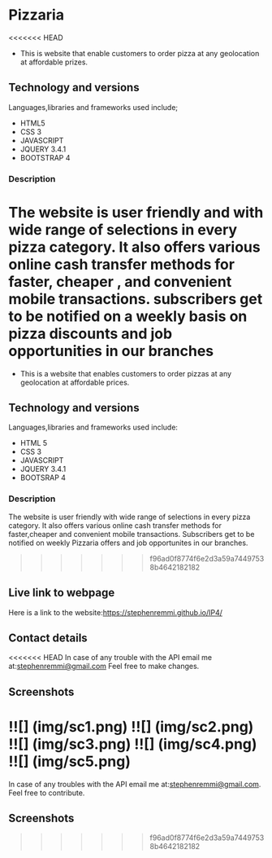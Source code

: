 # Pizzaria
<<<<<<< HEAD
+ This is website that enable customers to order pizza at any geolocation at affordable prizes.

## Technology and versions
Languages,libraries and frameworks used include;
+ HTML5
+ CSS 3
+ JAVASCRIPT
+ JQUERY 3.4.1
+ BOOTSTRAP 4

### Description
The website is user friendly and with wide range of selections in every pizza category.
It also offers various online cash transfer methods for faster, cheaper , and convenient mobile transactions.
subscribers get to be notified on a weekly basis on pizza discounts and job opportunities in our branches
=======
+ This is a website that enables customers to order pizzas at any geolocation at affordable prices.

## Technology and versions
Languages,libraries and frameworks used include:
+ HTML 5
+ CSS 3
+ JAVASCRIPT
+ JQUERY 3.4.1
+ BOOTSRAP 4
### Description
The website is user friendly with wide range of selections in every pizza category.
It also offers various online cash transfer methods for faster,cheaper and convenient mobile transactions.
Subscribers get to be notified on weekly Pizzaria offers and job opportunites in our branches.
>>>>>>> f96ad0f8774f6e2d3a59a74497538b4642182182

## Live link to webpage
Here is a link to the website:https://stephenremmi.github.io/IP4/

## Contact details
<<<<<<< HEAD
In case of any trouble with the API email me at:stephenremmi@gmail.com
Feel free to make changes.

## Screenshots
!![] (img/sc1.png)
!![] (img/sc2.png)
!![] (img/sc3.png)
!![] (img/sc4.png)
!![] (img/sc5.png)
=======
In case of any troubles with the API email me at:stephenremmi@gmail.com.
Feel free to contribute.

## Screenshots

>>>>>>> f96ad0f8774f6e2d3a59a74497538b4642182182

